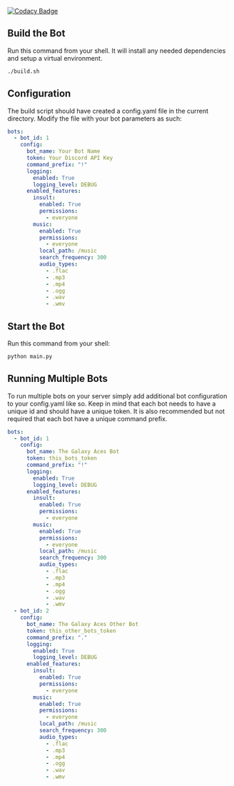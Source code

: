 [![Codacy Badge](https://app.codacy.com/project/badge/Grade/0d18ec4c208743df8101d08d4ce71b82)](https://www.codacy.com?utm_source=github.com&utm_medium=referral&utm_content=Travisivart/TGA-Bot&utm_campaign=Badge_Grade)

## Build the Bot

Run this command from your shell. It will install any needed dependencies and setup a virtual environment.

```sh
./build.sh
```

## Configuration

The build script should have created a config.yaml file in the current directory.
Modify the file with your bot parameters as such:

```yaml
bots:
  - bot_id: 1
    config:
      bot_name: Your Bot Name
      token: Your Discord API Key
      command_prefix: "!"
      logging:
        enabled: True
        logging_level: DEBUG
      enabled_features:
        insult:
          enabled: True
          permissions:
            - everyone
        music:
          enabled: True
          permissions:
            - everyone
          local_path: /music
          search_frequency: 300
          audio_types:
            - .flac
            - .mp3
            - .mp4
            - .ogg
            - .wav
            - .wmv
```

## Start the Bot

Run this command from your shell:

```sh
python main.py
```

## Running Multiple Bots

To run multiple bots on your server simply add additional bot configuration to your config.yaml like so.
Keep in mind that each bot needs to have a unique id and should have a unique token.
It is also recommended but not required that each bot have a unique command prefix.

```yaml
bots:
  - bot_id: 1
    config:
      bot_name: The Galaxy Aces Bot
      token: this_bots_token
      command_prefix: "!"
      logging:
        enabled: True
        logging_level: DEBUG
      enabled_features:
        insult:
          enabled: True
          permissions:
            - everyone
        music:
          enabled: True
          permissions:
            - everyone
          local_path: /music
          search_frequency: 300
          audio_types:
            - .flac
            - .mp3
            - .mp4
            - .ogg
            - .wav
            - .wmv
  - bot_id: 2
    config:
      bot_name: The Galaxy Aces Other Bot
      token: this_other_bots_token
      command_prefix: "."
      logging:
        enabled: True
        logging_level: DEBUG
      enabled_features:
        insult:
          enabled: True
          permissions:
            - everyone
        music:
          enabled: True
          permissions:
            - everyone
          local_path: /music
          search_frequency: 300
          audio_types:
            - .flac
            - .mp3
            - .mp4
            - .ogg
            - .wav
            - .wmv
```

